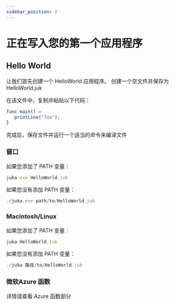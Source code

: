 ```yaml
---
sidebar_position: 2
---
```


# 正在写入您的第一个应用程序

## Hello World
让我们首先创建一个 HelloWorld 应用程序。 创建一个空文件并保存为 HelloWorld.juk

在该文件中，复制并粘贴以下代码：

```jsx
func main() =
   printLine("foo");
}
```

完成后，保存文件并运行一个适当的命令来编译文件


### 窗口
如果您添加了 PATH 变量：

```jsx
juka.exe HelloWorld.juk
```

如果您没有添加 PATH 变量：
```jsx
./juka.exe path/to/HelloWorld.juk
```

### Macintosh/Linux

如果您添加了 PATH 变量：

```jsx
juka HelloWorld.juk
```

如果您没有添加 PATH 变量：
```jsx
./juka 路径/to/HelloWorld.juk
```

### 微软Azure 函数
详情请查看 Azure 函数部分
